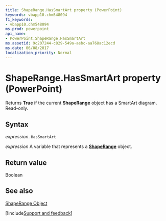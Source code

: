 ```yaml
---
title: ShapeRange.HasSmartArt property (PowerPoint)
keywords: vbapp10.chm548094
f1_keywords:
- vbapp10.chm548094
ms.prod: powerpoint
api_name:
- PowerPoint.ShapeRange.HasSmartArt
ms.assetid: 9c207244-c829-549a-aebc-aa768ac12ecd
ms.date: 06/08/2017
localization_priority: Normal
---
```



# ShapeRange.HasSmartArt property (PowerPoint)

Returns  **True** if the current **ShapeRange** object has a SmartArt diagram. Read-only.


## Syntax

_expression_. `HasSmartArt`

 _expression_ A variable that represents a **[ShapeRange](PowerPoint.ShapeRange.md)** object.


## Return value

Boolean


## See also


[ShapeRange Object](PowerPoint.ShapeRange.md)

[!include[Support and feedback](~/includes/feedback-boilerplate.md)]